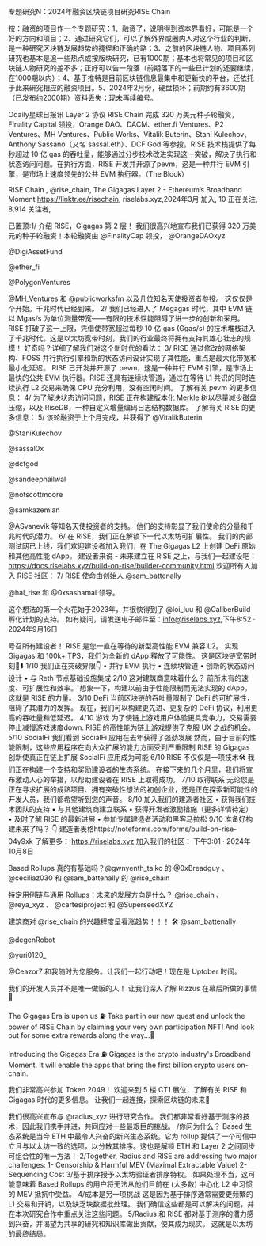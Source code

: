 专题研究N：2024年融资区块链项目研究RISE Chain


按：融资的项目作一个专题研究：1、融资了，说明得到资本界看好，可能是一个好的方向和项目；2、通过研究它们，可以了解外界或圈内人对这个行业的判断，是一种研究区块链发展趋势的捷径和正确的路；3、之前的区块链人物、项目系列研究也基本是追一些热点或按版块研究，已有1000期；基本也将常见的项目和区块链人物研究的差不多；正好可以告一段落（前期落下的一些已计划的还要继续，在1000期以内）；4、基于推特是目前区块链信息最集中和更新快的平台，还依托于此来研究相应的融资项目。5、2024年2月份，硬盘损坏；前期约有3600期（已发布约2000期）资料丢失；现未再续编号。

Odaily星球日报讯 Layer 2 协议 RISE Chain 完成 320 万美元种子轮融资，Finality Capital 领投，Orange DAO、DACM、ether.fi Ventures、P2 Ventures、MH Ventures、Public Works、Vitalik Buterin、Stani Kulechov、Anthony Sassano（又名 sassal.eth）、DCF God 等参投。RISE 技术栈提供了每秒超过 10 亿 gas 的吞吐量，能够通过分步技术改进实现这一突破，解决了执行和状态访问问题。在执行方面，RISE 开发并开源了pevm，这是一种并行 EVM 引擎，是市场上速度领先的公共​​ EVM 执行器。（The Block）

RISE Chain
,
@rise_chain,
The Gigagas Layer 2 - Ethereum’s Broadband Moment https://linktr.ee/risechain,
riselabs.xyz,2024年3月 加入,
10 正在关注,
8,914 关注者,


已置顶:1/ 介绍 RISE，Gigagas 第 2 层！
我们很高兴地宣布我们已获得 320 万美元的种子轮融资！本轮融资由
@FinalityCap
领投， 
@OrangeDAOxyz
 
@DigiAssetFund
 
@ether_fi
 
@PolygonVentures
 
@MH_Ventures
和
@publicworksfm
以及几位知名天使投资者参投。
这仅仅是个开始。千兆时代已经到来。
2/ 我们已经进入了 Megagas 时代，其中 EVM 链以 Mgas/s 为单位测量带宽——有限的技术性能阻碍了进一步的创新和采用。
RISE 打破了这一上限，凭借使带宽超过每秒 10 亿 gas (Ggas/s) 的技术堆栈进入了千兆时代。这是以太坊宽带时刻，我们的行业最终将拥有支持其雄心壮志的规模！
好奇吗？详细了解我们对这个新时代的看法：
3/ RISE 通过修改的网络架构、FOSS 并行执行引擎和新的状态访问设计实现了其性能，重点是最大化带宽和最小化延迟。
RISE 已开发并开源了 pevm，这是一种并行 EVM 引擎，是市场上最快的公共​​ EVM 执行器。RISE 还具有连续块管道，通过在等待 L1 共识的同时连续执行 L2 交易来确保 CPU 充分利用，没有空闲时间。
了解有关 pevm 的更多信息：
4/ 为了解决状态访问问题，RISE 正在构建版本化 Merkle 树以尽量减少磁盘压缩，以及 RiseDB，一种自定义增量编码日志结构数据库。
了解有关 RISE 的更多信息：
5/ 该轮融资于上个月完成，并获得了
@VitalikButerin
 
@StaniKulechov
 
@sassal0x
 
@dcfgod
 
@sandeepnailwal
 
@notscottmoore
 
@samkazemian
 
@ASvanevik
等知名天使投资者的支持。
他们的支持彰显了我们使命的分量和千兆时代的潜力。
6/ 在 RISE，我们正在解锁下一代以太坊可扩展性。
我们的内部测试网已上线，我们欢迎建设者加入我们，在 The Gigagas L2 上创建 DeFi 原始和其他高性能 dApp。
建设者来说 - 未来建立在 RISE 之上，与我们一起建设吧： https://docs.riselabs.xyz/build-on-rise/builder-community.html
欢迎所有人加入 RISE 社区：
7/ RISE 使命由创始人
@sam_battenally
 
@hai_rise
和
@0xsashamai
领导。

这个想法的第一个火花始于2023年，并很快得到了
@loi_luu
和
@CaliberBuild
孵化计划的支持。
如有疑问，请发送电子邮件至：info@riselabs.xyz,下午8:52 · 2024年9月16日

号召所有建设者！
RISE 是您一直在等待的新型高性能 EVM 兼容 L2。
实现 Gigagas 和 100k+ TPS，我们为全新的 dApp 释放了可能性。
这是区块链宽带时刻🧵⬇️
1/10 我们正在突破界限👇
• 并行 EVM 执行
• 连续块管道
• 创新的状态访问设计
• 与 Reth 节点基础设施集成
2/10 这对建筑商意味着什么？
前所未有的速度、可扩展性和效率。
想象一下，构建以前由于性能限制而无法实现的 dApp。这就是 RISE 的力量。
3/10 DeFi
当前区块链的吞吐量限制了 DeFi 的可扩展性，阻碍了其潜力的发挥。
现在，我们可以构建更先进、更复杂的 DeFi 协议，利用更高的吞吐量和低延迟。
4/10 游戏
为了使链上游戏用户体验更具竞争力，交易需要停止减慢游戏速度down.
RISE 的高性能为链上游戏提供了克服 UX 之战的机会。
5/10 SocialFi
我们看到 SocialFi 应用在去年获得了强劲发展
然而，由于目前的性能限制，这些应用程序在向大众扩展的能力方面受到严重限制
RISE 的 Gigagas 创新使真正在链上扩展 SocialFi 应用成为可能
6/10 RISE 不仅仅是一项技术🛠️
我们正在构建一个支持和奖励建设者的生态系统。
在接下来的几个月里，我们将宣布激动人心的举措，以帮助建设者在 RISE 上取得成功。
7/10 取得联系
无论您是正在寻求扩展的成熟项目、拥有突破性想法的初创企业，还是正在探索新可能性的开发人员，我们都希望听到您的声音。
8/10 加入我们的建造者社区
• 获得我们技术团队的支持
• 与其他建筑商建立联系
• 获得开发者激励措施（更多详情待定）
• 及时了解 RISE 的最新进展
• 参加专属建造者活动和黑客马拉松
9/10 准备好构建未来了吗？ 👇
建造者表格https://noteforms.com/forms/build-on-rise-04y9xk
了解更多： https://riselabs.xyz
加入我们的社区：
下午3:01 · 2024年10月8日

Based Rollups 真的有基础吗？@gwnyenth_taiko 的
@0xBreadguy
 、 
@ceciliaz030
和
@sam_battenally
的
@rise_chain

特定用例链与通用 Rollups：未来的发展方向是什么？ 
@rise_chain
 、 
@reya_xyz
 、 
@cartesiproject
和
@SuperseedXYZ

建筑商对
@rise_chain
的兴趣程度呈看涨趋势！！！ 🛠️
@sam_battenally
 
@degenRobot
 
@yuri0120_
 
@Ceazor7
和我随时为您服务。让我们一起行动吧！现在是 Uptober 时间。

我们的开发人员并不是唯一做饭的人！
让我们深入了解 Rizzus 在幕后所做的事情👀

The Gigagas Era is upon us ⛽️
Take part in our new quest and unlock the power of RISE Chain by claiming your very own participation NFT! 
And look out for some extra rewards along the way...👀

Introducing the Gigagas Era ⛽️
Gigagas is the crypto industry's Broadband Moment.
It will enable the apps that bring the first billion crypto users on-chain.

我们非常高兴参加 Token 2049！
欢迎来到 5 楼 CT1 展位，了解有关 RISE 和 Gigagas 时代的更多信息。
让我们一起连接，探索区块链的未来🍚

我们很高兴宣布与
@radius_xyz
进行研究合作。
我们都非常看好基于测序的技术，因此我们携手并进，共同应对一些最艰巨的挑战。
/你问为什么？
Based 生态系统是当今 ETH 中最令人兴奋的新兴生态系统。它为 rollup 提供了一个可信中立且与以太坊一致的选项，以分散其排序。这也是解锁 ETH 和 Layer 2 之间同步可组合性的唯一方法！
2/Together, Radius and RISE are addressing two major challenges:
1- Censorship & Harmful MEV (Maximal Extractable Value)
2- Sequencing Cost
3/基于排序授予以太坊验证者排序特权。
如果处理不当，这可能意味着 Based Rollups 的用户将无法从他们目前在 (大多数) 中心化 L2 中习惯的 MEV 抵抗中受益。
4/成本是另一项挑战
这是因为基于排序通常需要更频繁的 L1 交易和开销，以及缺乏块数据批处理。
我们确信这些都是可以解决的问题，并在本次研究合作中重点关注这些问题。
5/Radius 和 RISE 都对基于测序的潜力感到兴奋，并渴望为共享的研究和知识库做出贡献，使其成为现实。
这就是以太坊的最终结局。